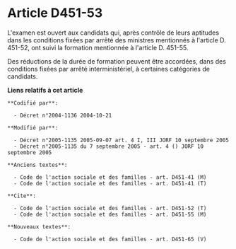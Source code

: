 # Article D451-53

L'examen est ouvert aux candidats qui, après contrôle de leurs aptitudes dans les conditions fixées par arrêté des ministres
mentionnés à l'article D. 451-52, ont suivi la formation mentionnée à l'article D. 451-55.

Des réductions de la durée de formation peuvent être accordées, dans des conditions fixées par arrêté interministériel, à
certaines catégories de candidats.

**Liens relatifs à cet article**

	**Codifié par**:

	  - Décret n°2004-1136 2004-10-21

	**Modifié par**:

	  - Décret n°2005-1135 2005-09-07 art. 4 I, III JORF 10 septembre 2005
	  - Décret n°2005-1135 du 7 septembre 2005 - art. 4 () JORF 10 septembre 2005

	**Anciens textes**:

	  - Code de l'action sociale et des familles - art. D451-41 (M)
	  - Code de l'action sociale et des familles - art. D451-41 (T)

	**Cite**:

	  - Code de l'action sociale et des familles - art. D451-52 (T)
	  - Code de l'action sociale et des familles - art. D451-55 (M)

	**Nouveaux textes**:

	  - Code de l'action sociale et des familles - art. D451-65 (V)
